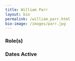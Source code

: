 ```yaml
---
title: William Parr
layout: bio
permalink: /william_parr.html
bio-image: /images/parr.jpg
---
```


### Role(s)

### Dates Active